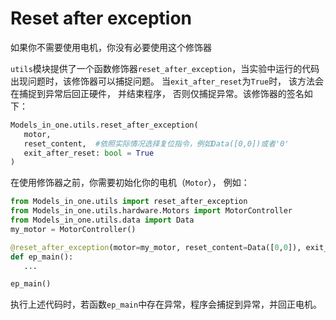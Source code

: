 # Reset after exception

<note>
如果你不需要使用电机，你没有必要使用这个修饰器
</note>

`utils`模块提供了一个函数修饰器`reset_after_exception`，当实验中运行的代码出现问题时，该修饰器可以捕捉问题。 当`exit_after_reset`为`True`时， 该方法会在捕捉到异常后回正硬件， 并结束程序， 否则仅捕捉异常。该修饰器的签名如下：
```python
Models_in_one.utils.reset_after_exception(
   motor,
   reset_content,  #依照实际情况选择复位指令，例如Data([0,0])或者'0'
   exit_after_reset: bool = True
)
```
在使用修饰器之前，你需要初始化你的电机（`Motor`）， 例如：
```python
from Models_in_one.utils import reset_after_exception
from Models_in_one.utils.hardware.Motors import MotorController
from Models_in_one.utils.data import Data
my_motor = MotorController()

@reset_after_exception(motor=my_motor, reset_content=Data([0,0]), exit_after_reset=True)
def ep_main():
   ...

ep_main()
```
执行上述代码时，若函数`ep_main`中存在异常，程序会捕捉到异常，并回正电机。